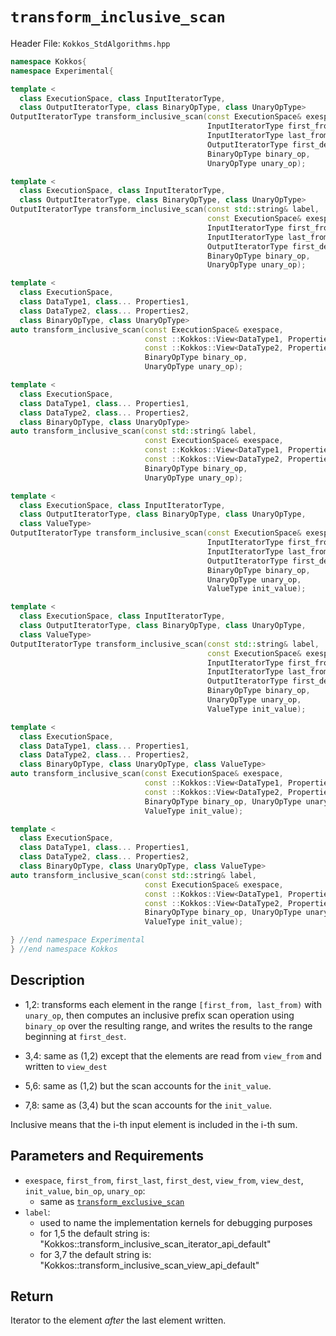 
# `transform_inclusive_scan`

Header File: `Kokkos_StdAlgorithms.hpp`

```c++
namespace Kokkos{
namespace Experimental{

template <
  class ExecutionSpace, class InputIteratorType,
  class OutputIteratorType, class BinaryOpType, class UnaryOpType>
OutputIteratorType transform_inclusive_scan(const ExecutionSpace& exespace,       (1)
                                            InputIteratorType first_from,
                                            InputIteratorType last_from,
                                            OutputIteratorType first_dest,
                                            BinaryOpType binary_op,
                                            UnaryOpType unary_op);

template <
  class ExecutionSpace, class InputIteratorType,
  class OutputIteratorType, class BinaryOpType, class UnaryOpType>
OutputIteratorType transform_inclusive_scan(const std::string& label,             (2)
                                            const ExecutionSpace& exespace,
                                            InputIteratorType first_from,
                                            InputIteratorType last_from,
                                            OutputIteratorType first_dest,
                                            BinaryOpType binary_op,
                                            UnaryOpType unary_op);

template <
  class ExecutionSpace,
  class DataType1, class... Properties1,
  class DataType2, class... Properties2,
  class BinaryOpType, class UnaryOpType>
auto transform_inclusive_scan(const ExecutionSpace& exespace,                     (3)
                              const ::Kokkos::View<DataType1, Properties1...>& view_from,
                              const ::Kokkos::View<DataType2, Properties2...>& view_dest,
                              BinaryOpType binary_op,
                              UnaryOpType unary_op);

template <
  class ExecutionSpace,
  class DataType1, class... Properties1,
  class DataType2, class... Properties2,
  class BinaryOpType, class UnaryOpType>
auto transform_inclusive_scan(const std::string& label,                           (4)
                              const ExecutionSpace& exespace,
                              const ::Kokkos::View<DataType1, Properties1...>& view_from,
                              const ::Kokkos::View<DataType2, Properties2...>& view_dest,
                              BinaryOpType binary_op,
                              UnaryOpType unary_op);

template <
  class ExecutionSpace, class InputIteratorType,
  class OutputIteratorType, class BinaryOpType, class UnaryOpType,
  class ValueType>
OutputIteratorType transform_inclusive_scan(const ExecutionSpace& exespace,       (5)
                                            InputIteratorType first_from,
                                            InputIteratorType last_from,
                                            OutputIteratorType first_dest,
                                            BinaryOpType binary_op,
                                            UnaryOpType unary_op,
                                            ValueType init_value);

template <
  class ExecutionSpace, class InputIteratorType,
  class OutputIteratorType, class BinaryOpType, class UnaryOpType,
  class ValueType>
OutputIteratorType transform_inclusive_scan(const std::string& label,             (6)
                                            const ExecutionSpace& exespace,
                                            InputIteratorType first_from,
                                            InputIteratorType last_from,
                                            OutputIteratorType first_dest,
                                            BinaryOpType binary_op,
                                            UnaryOpType unary_op,
                                            ValueType init_value);

template <
  class ExecutionSpace,
  class DataType1, class... Properties1,
  class DataType2, class... Properties2,
  class BinaryOpType, class UnaryOpType, class ValueType>
auto transform_inclusive_scan(const ExecutionSpace& exespace,                     (7)
                              const ::Kokkos::View<DataType1, Properties1...>& view_from,
                              const ::Kokkos::View<DataType2, Properties2...>& view_dest,
                              BinaryOpType binary_op, UnaryOpType unary_op,
                              ValueType init_value);

template <
  class ExecutionSpace,
  class DataType1, class... Properties1,
  class DataType2, class... Properties2,
  class BinaryOpType, class UnaryOpType, class ValueType>
auto transform_inclusive_scan(const std::string& label,                           (8)
                              const ExecutionSpace& exespace,
                              const ::Kokkos::View<DataType1, Properties1...>& view_from,
                              const ::Kokkos::View<DataType2, Properties2...>& view_dest,
                              BinaryOpType binary_op, UnaryOpType unary_op,
                              ValueType init_value);

} //end namespace Experimental
} //end namespace Kokkos
```

## Description

- 1,2: transforms each element in the range `[first_from, last_from)`
with `unary_op`, then computes an inclusive prefix scan operation using `binary_op`
over the resulting range, and writes the results to the range beginning at `first_dest`.

- 3,4: same as (1,2) except that the elements are read from `view_from`
and written to `view_dest`

- 5,6: same as (1,2) but the scan accounts for the `init_value`.

- 7,8: same as (3,4) but the scan accounts for the `init_value`.

Inclusive means that the i-th input element is included in the i-th sum.

## Parameters and Requirements

- `exespace`, `first_from`, `first_last`, `first_dest`, `view_from`, `view_dest`, `init_value`, `bin_op`, `unary_op`:
  - same as [`transform_exclusive_scan`](./StdTransformExclusiveScan)
- `label`:
  - used to name the implementation kernels for debugging purposes
  - for 1,5 the default string is: "Kokkos::transform_inclusive_scan_iterator_api_default"
  - for 3,7 the default string is: "Kokkos::transform_inclusive_scan_view_api_default"

## Return

Iterator to the element *after* the last element written.